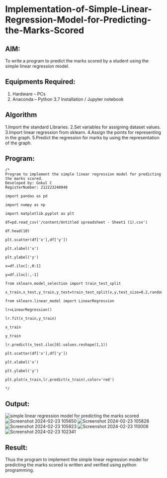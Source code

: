 # Implementation-of-Simple-Linear-Regression-Model-for-Predicting-the-Marks-Scored

## AIM:
To write a program to predict the marks scored by a student using the simple linear regression model.

## Equipments Required:
1. Hardware – PCs
2. Anaconda – Python 3.7 Installation / Jupyter notebook

## Algorithm
1.Import the standard Libraries.
2.Set variables for assigning dataset values.
3.Import linear regression from sklearn.
4.Assign the points for representing in the graph.
5.Predict the regression for marks by using the representation of the graph.

## Program:
```
/*
Program to implement the simple linear regression model for predicting the marks scored.
Developed by: Gokul C
RegisterNumber: 212223240040

import pandas as pd

import numpy as np

import matplotlib.pyplot as plt

df=pd.read_csv('/content/Untitled spreadsheet - Sheet1 (1).csv')

df.head(10)

plt.scatter(df['x'],df['y'])

plt.xlabel('x')

plt.ylabel('y')

x=df.iloc[:,0:1]

y=df.iloc[:,-1]

from sklearn.model_selection import train_test_split

x_train,x_test,y_train,y_test=train_test_split(x,y,test_size=0.2,random_state=0)

from sklearn.linear_model import LinearRegression

lr=LinearRegression()

lr.fit(x_train,y_train)

x_train

y_train

lr.predict(x_test.iloc[0].values.reshape(1,1))

plt.scatter(df['x'],df['y'])

plt.xlabel('x')

plt.ylabel('y')

plt.plot(x_train,lr.predict(x_train),color='red')

*/
```

## Output:
![simple linear regression model for predicting the marks scored](sam.png)
![Screenshot 2024-02-23 105650](https://github.com/Gokul1410/Implementation-of-Simple-Linear-Regression-Model-for-Predicting-the-Marks-Scored/assets/153058321/6b57ba1a-2777-44ad-a597-cbec2f013813)
![Screenshot 2024-02-23 105828](https://github.com/Gokul1410/Implementation-of-Simple-Linear-Regression-Model-for-Predicting-the-Marks-Scored/assets/153058321/3e1c0586-cb48-47c6-a1d0-9fc7714a5124)
![Screenshot 2024-02-23 105923](https://github.com/Gokul1410/Implementation-of-Simple-Linear-Regression-Model-for-Predicting-the-Marks-Scored/assets/153058321/e1f1fb74-78df-4926-a6e6-4dd3b8885b82)
![Screenshot 2024-02-23 110008](https://github.com/Gokul1410/Implementation-of-Simple-Linear-Regression-Model-for-Predicting-the-Marks-Scored/assets/153058321/f4a70f6f-d09e-47ca-896f-28f71feab996)
![Screenshot 2024-02-23 102341](https://github.com/Gokul1410/Implementation-of-Simple-Linear-Regression-Model-for-Predicting-the-Marks-Scored/assets/153058321/d6b243d8-7564-4764-bccf-8980341eabbb)








## Result:
Thus the program to implement the simple linear regression model for predicting the marks scored is written and verified using python programming.
